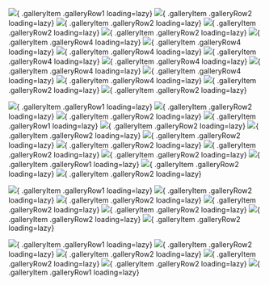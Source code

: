 <!-- Feeder Portraits -->
![](https://i.imgur.com/uhFfVkZ.jpg){ .galleryItem .galleryRow1 loading=lazy}
![](https://i.imgur.com/NSaUOpO.jpg){ .galleryItem .galleryRow2 loading=lazy}
![](https://i.imgur.com/5NaFeH1.jpg){ .galleryItem .galleryRow2 loading=lazy}
![](https://i.imgur.com/fh2RTI0.jpg){ .galleryItem .galleryRow2 loading=lazy}
![](https://i.imgur.com/2PgJ97R.jpg){ .galleryItem .galleryRow2 loading=lazy}
![](https://i.imgur.com/ydnv37S.jpg){ .galleryItem .galleryRow4 loading=lazy}
![](https://i.imgur.com/XyWlMFP.jpg){ .galleryItem .galleryRow4 loading=lazy}
![](https://i.imgur.com/SmGsAL9.jpg){ .galleryItem .galleryRow4 loading=lazy}
![](https://i.imgur.com/wlIyhjv.jpg){ .galleryItem .galleryRow4 loading=lazy}
![](https://i.imgur.com/KeU3APY.jpg){ .galleryItem .galleryRow4 loading=lazy}
![](https://i.imgur.com/jUbluWv.jpg){ .galleryItem .galleryRow4 loading=lazy}
![](https://i.imgur.com/kfkEKQi.jpg){ .galleryItem .galleryRow4 loading=lazy}
![](https://i.imgur.com/ebixZB2.jpg){ .galleryItem .galleryRow4 loading=lazy}
![](https://i.imgur.com/oDFZkwq.jpg){ .galleryItem .galleryRow2 loading=lazy}
![](https://i.imgur.com/ZtKRLwb.jpg){ .galleryItem .galleryRow2 loading=lazy}
<!-- Osprey Birds in flight and Oystercatchers -->
![](https://i.imgur.com/LugXtxv.jpg){ .galleryItem .galleryRow1 loading=lazy}
![](https://i.imgur.com/7mrbgFK.jpg){ .galleryItem .galleryRow2 loading=lazy}
![](https://i.imgur.com/JpZIWvj.jpg){ .galleryItem .galleryRow2 loading=lazy}
![](https://i.imgur.com/FqwYUdR.jpg){ .galleryItem .galleryRow1 loading=lazy}
![](https://i.imgur.com/ON1OPdm.jpg){ .galleryItem .galleryRow2 loading=lazy}
![](https://i.imgur.com/jiDR109.jpg){ .galleryItem .galleryRow2 loading=lazy}
![](https://i.imgur.com/dpa08ns.jpg){ .galleryItem .galleryRow2 loading=lazy}
![](https://i.imgur.com/PWhwOaB.jpg){ .galleryItem .galleryRow2 loading=lazy}
![](https://i.imgur.com/MaiHSjs.jpg){ .galleryItem .galleryRow2 loading=lazy}
![](https://i.imgur.com/8pRk7Or.jpg){ .galleryItem .galleryRow2 loading=lazy}
![](https://i.imgur.com/Gx4zhhY.jpg){ .galleryItem .galleryRow1 loading=lazy}
![](https://i.imgur.com/SNMy3Ty.jpg){ .galleryItem .galleryRow2 loading=lazy}
![](https://i.imgur.com/BbKXtiK.jpg){ .galleryItem .galleryRow2 loading=lazy}
<!-- Green Heron and Esposito Bird Portraits -->
![](https://i.imgur.com/kz7qX53.jpg){ .galleryItem .galleryRow1 loading=lazy}
![](https://i.imgur.com/zFVXb0d.jpg){ .galleryItem .galleryRow2 loading=lazy}
![](https://i.imgur.com/RGOafnc.jpg){ .galleryItem .galleryRow2 loading=lazy}
![](https://i.imgur.com/zJ1Cn86.jpg){ .galleryItem .galleryRow2 loading=lazy}
![](https://i.imgur.com/ImBJVDy.jpg){ .galleryItem .galleryRow2 loading=lazy}
![](https://i.imgur.com/TXKcuSd.jpg){ .galleryItem .galleryRow2 loading=lazy}
![](https://i.imgur.com/StN2sA8.jpg){ .galleryItem .galleryRow2 loading=lazy}
<!-- Chippy and Swamp Portraits -->
![](https://i.imgur.com/QJjW9OT.jpg){ .galleryItem .galleryRow1 loading=lazy}
![](https://i.imgur.com/ru708JB.jpg){ .galleryItem .galleryRow2 loading=lazy}
![](https://i.imgur.com/mk07uZz.jpg){ .galleryItem .galleryRow2 loading=lazy}
![](https://i.imgur.com/I3BQurx.jpg){ .galleryItem .galleryRow2 loading=lazy}
![](https://i.imgur.com/Xea5UzX.jpg){ .galleryItem .galleryRow2 loading=lazy}
![](https://i.imgur.com/ffg55t1.jpg){ .galleryItem .galleryRow1 loading=lazy}